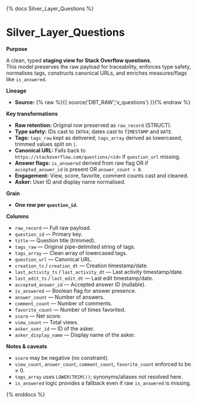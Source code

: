 {% docs Silver_Layer_Questions %}

# Silver_Layer_Questions

**Purpose**

A clean, typed **staging view for Stack Overflow questions**.  
This model preserves the raw payload for traceability, enforces type safety, normalises tags, constructs canonical URLs, and enriches measures/flags like `is_answered`.

**Lineage**

- **Source:** {% raw %}{{ source('DBT_RAW','v_questions') }}{% endraw %}

**Key transformations**

- **Raw retention:** Original row preserved as `raw_record` (STRUCT).  
- **Type safety:** IDs cast to `INT64`; dates cast to `TIMESTAMP` and `DATE`.  
- **Tags:** `tags_raw` kept as delivered; `tags_array` derived as lowercased, trimmed values split on `|`.  
- **Canonical URL:** Falls back to `https://stackoverflow.com/questions/<id>` if `question_url` missing.  
- **Answer flags:** `is_answered` derived from raw flag OR if `accepted_answer_id` is present OR `answer_count > 0`.  
- **Engagement:** View, score, favorite, comment counts cast and cleaned.  
- **Asker:** User ID and display name normalised.

**Grain**

- **One row per `question_id`.**

**Columns**

- `raw_record` — Full raw payload.  
- `question_id` — Primary key.  
- `title` — Question title (trimmed).  
- `tags_raw` — Original pipe-delimited string of tags.  
- `tags_array` — Clean array of lowercased tags.  
- `question_url` — Canonical URL.  
- `creation_ts` / `creation_dt` — Creation timestamp/date.  
- `last_activity_ts` / `last_activity_dt` — Last activity timestamp/date.  
- `last_edit_ts` / `last_edit_dt` — Last edit timestamp/date.  
- `accepted_answer_id` — Accepted answer ID (nullable).  
- `is_answered` — Boolean flag for answer presence.  
- `answer_count` — Number of answers.  
- `comment_count` — Number of comments.  
- `favorite_count` — Number of times favorited.  
- `score` — Net score.  
- `view_count` — Total views.  
- `asker_user_id` — ID of the asker.  
- `asker_display_name` — Display name of the asker.

**Notes & caveats**

- `score` may be negative (no constraint).  
- `view_count`, `answer_count`, `comment_count`, `favorite_count` enforced to be ≥ 0.  
- `tags_array` uses `LOWER(TRIM())`; synonyms/aliases not resolved here.  
- `is_answered` logic provides a fallback even if raw `is_answered` is missing.

{% enddocs %}